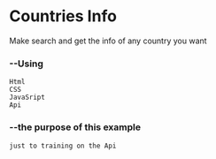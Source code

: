 # Countries Info

Make search and get the info of any country you want

### --Using

    Html 
    CSS
    JavaSript
    Api

### --the purpose of this example

    just to training on the Api
